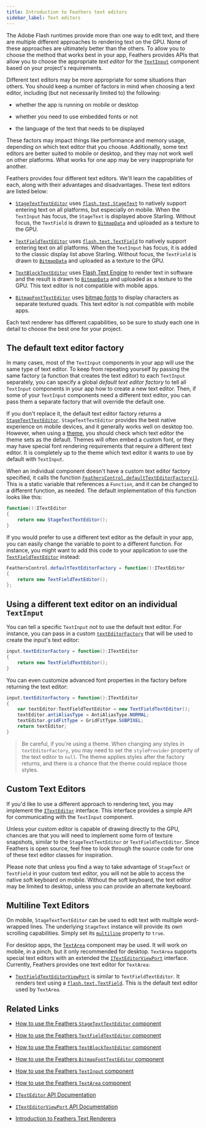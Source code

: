 ```yaml
---
title: Introduction to Feathers text editors
sidebar_label: Text editors
---
```


The Adobe Flash runtimes provide more than one way to edit text, and there are multiple different approaches to rendering text on the GPU. None of these approaches are ultimately better than the others. To allow you to choose the method that works best in your app, Feathers provides APIs that allow you to choose the appropriate _text editor_ for the [`TextInput`](./text-input.md) component based on your project's requirements.

Different text editors may be more appropriate for some situations than others. You should keep a number of factors in mind when choosing a text editor, including (but not necessarily limited to) the following:

- whether the app is running on mobile or desktop

- whether you need to use embedded fonts or not

- the language of the text that needs to be displayed

These factors may impact things like performance and memory usage, depending on which text editor that you choose. Additionally, some text editors are better suited to mobile or desktop, and they may not work well on other platforms. What works for one app may be very inappropriate for another.

Feathers provides four different text editors. We'll learn the capabilities of each, along with their advantages and disadvantages. These text editors are listed below:

- [`StageTextTextEditor`](./stage-text-text-editor.md) uses [`flash.text.StageText`](http://help.adobe.com/en_US/FlashPlatform/reference/actionscript/3/flash/text/StageText.html) to natively support entering text on all platforms, but especially on mobile. When the `TextInput` has focus, the `StageText` is displayed above Starling. Without focus, the `TextField` is drawn to [`BitmapData`](http://help.adobe.com/en_US/FlashPlatform/reference/actionscript/3/flash/display/BitmapData.html) and uploaded as a texture to the GPU.

- [`TextFieldTextEditor`](./text-field-text-editor.md) uses [`flash.text.TextField`](http://help.adobe.com/en_US/FlashPlatform/reference/actionscript/3/flash/text/TextField.html) to natively support entering text on all platforms. When the `TextInput` has focus, it is added to the classic display list above Starling. Without focus, the `TextField` is drawn to [`BitmapData`](http://help.adobe.com/en_US/FlashPlatform/reference/actionscript/3/flash/display/BitmapData.html) and uploaded as a texture to the GPU.

- [`TextBlockTextEditor`](./text-block-text-editor.md) uses [Flash Text Engine](http://help.adobe.com/en_US/as3/dev/WS9dd7ed846a005b294b857bfa122bd808ea6-8000.html) to render text in software and the result is drawn to [`BitmapData`](http://help.adobe.com/en_US/FlashPlatform/reference/actionscript/3/flash/display/BitmapData.html) and uploaded as a texture to the GPU. This text editor is not compatible with mobile apps.

- [`BitmapFontTextEditor`](./bitmap-font-text-editor.md) uses [bitmap fonts](http://wiki.starling-framework.org/manual/displaying_text#bitmap_fonts) to display characters as separate textured quads. This text editor is not compatible with mobile apps.

Each text renderer has different capabilities, so be sure to study each one in detail to choose the best one for your project.

## The default text editor factory

In many cases, most of the `TextInput` components in your app will use the same type of text editor. To keep from repeating yourself by passing the same factory (a function that creates the text editor) to each `TextInput` separately, you can specify a global _default text editor factory_ to tell all `TextInput` components in your app how to create a new text editor. Then, if some of your `TextInput` components need a different text editor, you can pass them a separate factory that will override the default one.

If you don't replace it, the default text editor factory returns a [`StageTextTextEditor`](/api-reference/feathers/controls/text/StageTextTextEditor.html). `StageTextTextEditor` provides the best native experience on mobile devices, and it generally works well on desktop too. However, when using a [theme](./themes.md), you should check which text editor the theme sets as the default. Themes will often embed a custom font, or they may have special font rendering requirements that require a different text editor. It is completely up to the theme which text editor it wants to use by default with `TextInput`.

When an individual component doesn't have a custom text editor factory specified, it calls the function [`FeathersControl.defaultTextEditorFactory()`](</api-reference/feathers/core/FeathersControl.html#defaultTextEditorFactory()>). This is a static variable that references a `Function`, and it can be changed to a different function, as needed. The default implementation of this function looks like this:

```actionscript
function():ITextEditor
{
    return new StageTextTextEditor();
}
```

If you would prefer to use a different text editor as the default in your app, you can easily change the variable to point to a different function. For instance, you might want to add this code to your application to use the [`TextFieldTextEditor`](/api-reference/feathers/controls/text/TextFieldTextEditor.html) instead:

```actionscript
FeathersControl.defaultTextEditorFactory = function():ITextEditor
{
    return new TextFieldTextEditor();
};
```

## Using a different text editor on an individual `TextInput`

You can tell a specific `TextInput` not to use the default text editor. For instance, you can pass in a custom [`textEditorFactory`](/api-reference/feathers/controls/TextInput.html#textEditorFactory) that will be used to create the input's text editor:

```actionscript
input.textEditorFactory = function():ITextEditor
{
    return new TextFieldTextEditor();
}
```

You can even customize advanced font properties in the factory before returning the text editor:

```actionscript
input.textEditorFactory = function():ITextEditor
{
    var textEditor:TextFieldTextEditor = new TextFieldTextEditor();
    textEditor.antiAliasType = AntiAliasType.NORMAL;
    textEditor.gridFitType = GridFitType.SUBPIXEL;
    return textEditor;
}
```

> Be careful, if you're using a theme. When changing any styles in `textEditorFactory`, you may need to set the `styleProvider` property of the text editor to `null`. The theme applies styles after the factory returns, and there is a chance that the theme could replace those styles.

## Custom Text Editors

If you'd like to use a different approach to rendering text, you may implement the [`ITextEditor`](/api-reference/feathers/core/ITextEditor.html) interface. This interface provides a simple API for communicating with the `TextInput` component.

Unless your custom editor is capable of drawing directly to the GPU, chances are that you will need to implement some form of texture snapshots, similar to the `StageTextTextEditor` or `TextFieldTextEditor`. Since Feathers is open source, feel free to look through the source code for one of these text editor classes for inspiration.

Please note that unless you find a way to take advantage of `StageText` or `TextField` in your custom text editor, you will not be able to access the native soft keyboard on mobile. Without the soft keyboard, the text editor may be limited to desktop, unless you can provide an alternate keyboard.

## Multiline Text Editors

On mobile, `StageTextTextEditor` can be used to edit text with multiple word-wrapped lines. The underlying `StageText` instance will provide its own scrolling capabilities. Simply set its [`multiline`](/api-reference/feathers/controls/text/StageTextTextEditor.html#multiline) property to `true`.

For desktop apps, the [`TextArea`](./text-area.md) component may be used. It will work on mobile, in a pinch, but it only recommended for desktop. `TextArea` supports special text editors with an extended the [`ITextEditorViewPort`](/api-reference/feathers/controls/text/ITextEditorViewPort.html) interface. Currently, Feathers provides one text editor for `TextArea`:

- [`TextFieldTextEditorViewPort`](/api-reference/feathers/controls/text/TextFieldTextEditorViewPort.html) is similar to `TextFieldTextEditor`. It renders text using a [`flash.text.TextField`](http://help.adobe.com/en_US/FlashPlatform/reference/actionscript/3/flash/text/TextField.html). This is the default text editor used by `TextArea`.

## Related Links

- [How to use the Feathers `StageTextTextEditor` component](./stage-text-text-editor.md)

- [How to use the Feathers `TextFieldTextEditor` component](./text-field-text-editor.md)

- [How to use the Feathers `TextBlockTextEditor` component](./text-block-text-editor.md)

- [How to use the Feathers `BitmapFontTextEditor` component](./bitmap-font-text-editor.md)

- [How to use the Feathers `TextInput` component](./text-input.md)

- [How to use the Feathers `TextArea` component](./text-area.md)

- [`ITextEditor` API Documentation](/api-reference/feathers/core/ITextEditor.html)

- [`ITextEditorViewPort` API Documentation](/api-reference/feathers/controls/text/ITextEditorViewPort.html)

- [Introduction to Feathers Text Renderers](./text-renderers.md)
